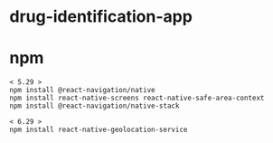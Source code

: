 # drug-identification-app

# npm 

```
< 5.29 > 
npm install @react-navigation/native
npm install react-native-screens react-native-safe-area-context
npm install @react-navigation/native-stack

< 6.29 >
npm install react-native-geolocation-service
```
